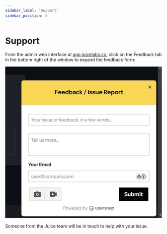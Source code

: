 ```yaml
---
sidebar_label: 'Support'
sidebar_position: 8
---
```


# Support

From the admin web interface at [app.juicelabs.co](https://app.juicelabs.co/), click on the Feedback tab in the bottom right of the window to expand the feedback form:

![Feedback Widget](/img/juice/feedback.png)

Someone from the Juice team will be in touch to help with your issue.
